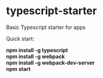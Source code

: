 # typescript-starter
Basic Typescript starter for apps

Quick start:

**npm install -g typescript**<br />
**npm install -g webpack**<br />
**npm install -g webpack-dev-server**<br />
**npm start** 